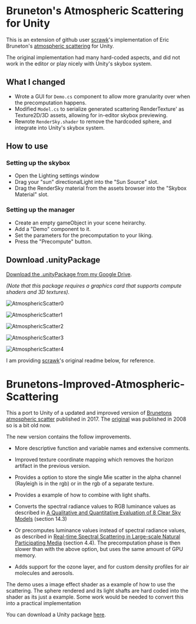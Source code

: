 # Bruneton's Atmospheric Scattering for Unity

This is an extension of github user [scrawk](github.com/scrawk)'s implementation of Eric Bruneton's [atmospheric scattering](https://github.com/ebruneton/precomputed_atmospheric_scattering) for Unity.

The original implementation had many hard-coded aspects, and did not work in the editor or play nicely with Unity's skybox system.

## What I changed

- Wrote a GUI for `Demo.cs` component to allow more granularity over when the precomputation happens.
- Modified `Model.cs` to serialize generated scattering RenderTexture' as Texture2D/3D assets, allowing for in-editor skybox previewing.
- Rewrote `RenderSky.shader` to remove the hardcoded sphere, and integrate into Unity's skybox system.

## How to use

### Setting up the skybox

- Open the Lighting settings window
- Drag your "sun" directionalLight into the "Sun Source" slot.
- Drag the RenderSky material from the assets browser into the "Skybox Material" slot.

### Setting up the manager

- Create an empty gameObject in your scene heirarchy.
- Add a "Demo" component to it.
- Set the parameters for the precomputation to your liking.
- Press the "Precompute" button.

## Download .unityPackage

[Download the .unityPackage from my Google Drive](https://drive.google.com/file/d/1RW2GX8HSPGVgexnSG5S_qv5g8ndycFrs/view?usp=sharing).

*(Note that this package requires a graphics card that supports compute shaders and 3D textures).*

![AtmosphericScatter0](https://static.wixstatic.com/media/1e04d5_d954a2a7602c4522b7d039c6e20dab31~mv2.jpg/v1/fill/w_550,h_550,al_c,q_80,usm_0.66_1.00_0.01/1e04d5_d954a2a7602c4522b7d039c6e20dab31~mv2.jpg)

![AtmosphericScatter1](https://static.wixstatic.com/media/1e04d5_55f45d4bed6f46f88a7943ea21c1fedf~mv2.jpg/v1/fill/w_550,h_550,al_c,q_80,usm_0.66_1.00_0.01/1e04d5_55f45d4bed6f46f88a7943ea21c1fedf~mv2.jpg)

![AtmosphericScatter2](https://static.wixstatic.com/media/1e04d5_41d46d0d10bb4615ab3c20fc78c41d78~mv2.jpg/v1/fill/w_550,h_550,al_c,q_80,usm_0.66_1.00_0.01/1e04d5_41d46d0d10bb4615ab3c20fc78c41d78~mv2.jpg)

![AtmosphericScatter3](https://static.wixstatic.com/media/1e04d5_a55dd5ff3b8b4dceaf90d08d8c070016~mv2.jpg/v1/fill/w_550,h_550,al_c,q_80,usm_0.66_1.00_0.01/1e04d5_a55dd5ff3b8b4dceaf90d08d8c070016~mv2.jpg)

![AtmosphericScatter4](https://static.wixstatic.com/media/1e04d5_9929cc45239145fea0520febf8839284~mv2.jpg/v1/fill/w_550,h_550,al_c,q_80,usm_0.66_1.00_0.01/1e04d5_9929cc45239145fea0520febf8839284~mv2.jpg)

I am providing [scrawk](github.com/scrawk)'s original readme below, for reference.

# Brunetons-Improved-Atmospheric-Scattering

This a port to Unity of a updated and improved version of [Brunetons atmospheric scatter](https://github.com/ebruneton/precomputed_atmospheric_scattering) published in 2017. The [original](https://www.digital-dust.com/single-post/2017/03/24/Brunetons-atmospheric-scattering-in-Unity) was published in  2008 so is a bit old now.

The new version contains the follow improvements.

* More descriptive function and variable names and extensive comments.

* Improved texture coordinate mapping which removes the horizon artifact in the previous version.

* Provides a option to store the single Mie scatter in the alpha channel (Rayleigh is in the rgb) or in the rgb of a separate   texture.

* Provides a example of how to combine with light shafts.

* Converts the spectral radiance values to RGB luminance values as described in [A Qualitative and Quantitative Evaluation of 8 Clear Sky Models](https://arxiv.org/pdf/1612.04336.pdf) (section 14.3)

* Or precomputes luminance values instead of spectral radiance values, as described in [Real-time Spectral Scattering in Large-scale Natural Participating Media](http://www.oskee.wz.cz/stranka/uploads/SCCG10ElekKmoch.pdf) (section 4.4). The precomputation phase is then slower than with the above option, but uses the same amount of GPU memory.

* Adds support for the ozone layer, and for custom density profiles for air molecules and aerosols.

The demo uses a image effect shader as a example of how to use the scattering. The sphere rendered and its light shafts are hard coded into the shader as its just a example. Some work would be needed to convert this into a practical implementation

You can download a Unity package [here](https://app.box.com/s/ac6nkj41vqxo52kpv0m66pbpg4oe571a).